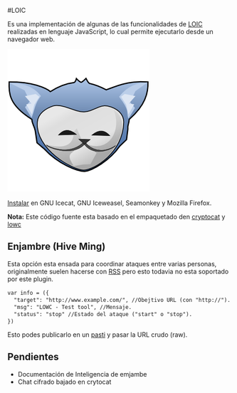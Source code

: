 #LOIC

Es una implementación de algunas de las funcionalidades de [LOIC](https://es.wikipedia.org/wiki/Low_Orbit_Ion_Cannon) realizadas en lenguaje JavaScript, lo cual permite ejecutarlo desde un navegador web.

[![Icecat anonymous](logo.png)](http://b4zz4.github.io/loic/release/loic.firefox.xpi)
 
[Instalar](http://b4zz4.github.io/loic/release/loic.firefox.xpi) en GNU Icecat, GNU Iceweasel, Seamonkey y Mozilla Firefox.

**Nota:** Este código fuente esta basado en el empaquetado den [cryptocat](https://crypto.cat) y [lowc](https://code.google.com/p/lowc/)

## Enjambre (Hive Ming)

Esta opción esta ensada para coordinar ataques entre varias personas, originalmente suelen hacerse con [RSS](https://es.wikipedia.org/wiki/Rss) pero esto todavia no esta soportado por este plugin.

~~~
var info = ({
  "target": "http://www.example.com/", //Obejtivo URL (con "http://").
  "msg": "LOWC - Test tool", //Mensaje.
  "status": "stop" //Estado del ataque ("start" o "stop").
})
~~~

Esto podes publicarlo en un [pasti](http://pastebin.com/) y pasar la URL crudo (raw).

## Pendientes

* Documentación de Inteligencia de emjambe
* Chat cifrado bajado en crytocat
